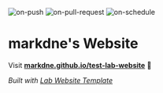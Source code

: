
  ![on-push](../../actions/workflows/on-push.yaml/badge.svg)
  ![on-pull-request](../../actions/workflows/on-pull-request.yaml/badge.svg)
  ![on-schedule](../../actions/workflows/on-schedule.yaml/badge.svg)

  # markdne's Website

  Visit **[markdne.github.io/test-lab-website](https://markdne.github.io/test-lab-website)** 🚀

  _Built with [Lab Website Template](https://greene-lab.gitbook.io/lab-website-template-docs)_
